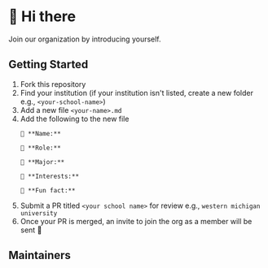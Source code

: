 # 👋 Hi there

Join our organization by introducing yourself.

## Getting Started

1. Fork this repository
2. Find your institution (if your institution isn't listed, create a new folder e.g., `<your-school-name>`)
3. Add a new file `<your-name>.md`
4. Add the following to the new file
   ```
   👋 **Name:** 

   🔎 **Role:** 
   
   📖 **Major:** 
   
   🧐 **Interests:** 
   
   🤯 **Fun fact:** 
   ```
5. Submit a PR titled `<your school name>` for review e.g., `western michigan university`
6. Once your PR is merged, an invite to join the org as a member will be sent 🥳

## Maintainers
